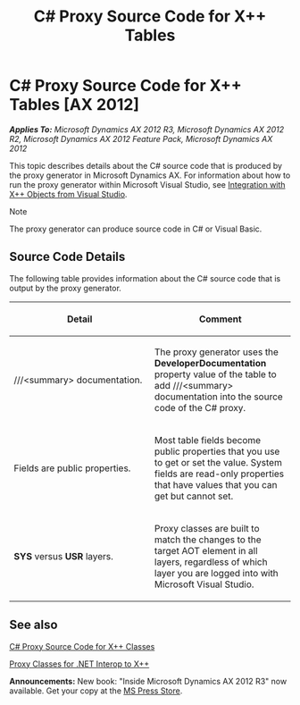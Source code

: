 ﻿---
title: C# Proxy Source Code for X++ Tables
TOCTitle: C# Proxy Source Code for X++ Tables
ms:assetid: 483c8390-aae0-4bdf-a052-6c991e903216
ms:mtpsurl: https://msdn.microsoft.com/en-us/library/Gg845209(v=AX.60)
ms:contentKeyID: 35243096
ms.date: 05/18/2015
mtps_version: v=AX.60
---

# C\# Proxy Source Code for X++ Tables [AX 2012]


_**Applies To:** Microsoft Dynamics AX 2012 R3, Microsoft Dynamics AX 2012 R2, Microsoft Dynamics AX 2012 Feature Pack, Microsoft Dynamics AX 2012_

This topic describes details about the C\# source code that is produced by the proxy generator in Microsoft Dynamics AX. For information about how to run the proxy generator within Microsoft Visual Studio, see [Integration with X++ Objects from Visual Studio](integration-with-x-objects-from-visual-studio.md).


> [!NOTE]
> <P>The proxy generator can produce source code in C# or Visual Basic.</P>



## Source Code Details

The following table provides information about the C\# source code that is output by the proxy generator.

<table>
<colgroup>
<col style="width: 50%" />
<col style="width: 50%" />
</colgroup>
<thead>
<tr class="header">
<th><p>Detail</p></th>
<th><p>Comment</p></th>
</tr>
</thead>
<tbody>
<tr class="odd">
<td><p>///&lt;summary&gt; documentation.</p></td>
<td><p>The proxy generator uses the <strong>DeveloperDocumentation</strong> property value of the table to add ///&lt;summary&gt; documentation into the source code of the C# proxy.</p></td>
</tr>
<tr class="even">
<td><p>Fields are public properties.</p></td>
<td><p>Most table fields become public properties that you use to get or set the value. System fields are read-only properties that have values that you can get but cannot set.</p></td>
</tr>
<tr class="odd">
<td><p><strong>SYS</strong> versus <strong>USR</strong> layers.</p></td>
<td><p>Proxy classes are built to match the changes to the target AOT element in all layers, regardless of which layer you are logged into with Microsoft Visual Studio.</p></td>
</tr>
</tbody>
</table>


## See also

[C\# Proxy Source Code for X++ Classes](csharp-proxy-source-code-for-x-classes.md)

[Proxy Classes for .NET Interop to X++](proxy-classes-for-net-interop-to-x.md)

  
**Announcements:** New book: "Inside Microsoft Dynamics AX 2012 R3" now available. Get your copy at the [MS Press Store](https://www.microsoftpressstore.com/store/inside-microsoft-dynamics-ax-2012-r3-9780735685109).

